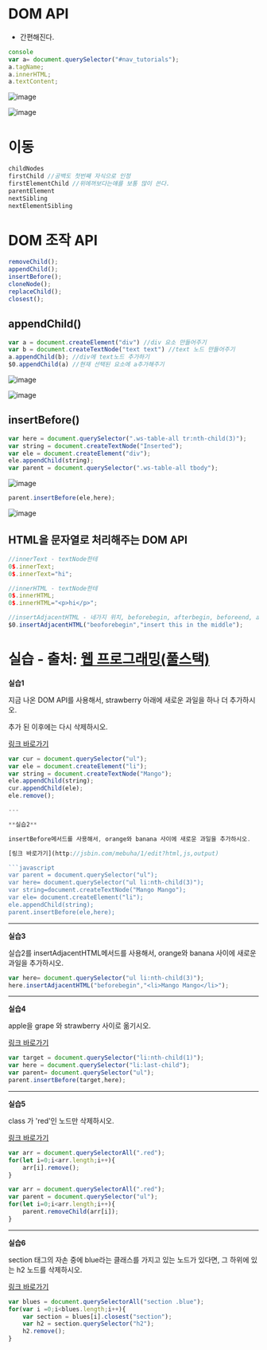 # DOM API

- 간편해진다.

```javascript
console
var a= document.querySelector("#nav_tutorials");
a.tagName;
a.innerHTML;
a.textContent;
```

![image](https://user-images.githubusercontent.com/37058233/133173467-f9391e19-4a43-43f8-ae9a-8094fc64b363.png)

![image](https://user-images.githubusercontent.com/37058233/133173516-9f552e35-a217-408e-a300-69296e069cf0.png)

# 이동

```javascript
childNodes
firstChild //공백도 첫번째 자식으로 인정
firstElementChild //위에꺼보다는얘를 보통 많이 쓴다. 
parentElement
nextSibling
nextElementSibling
```

# DOM 조작 API

```javascript
removeChild();
appendChild();
insertBefore();
cloneNode();
replaceChild();
closest();
```

## **appendChild()**

```javascript
var a = document.createElement("div") //div 요소 만들어주기
var b = document.createTextNode("text text") //text 노드 만들어주기
a.appendChild(b); //div에 text노드 추가하기
$0.appendChild(a) //현재 선택된 요소에 a추가해주기
```

![image](https://user-images.githubusercontent.com/37058233/133174368-b9bc0287-c977-47b2-ae2e-7bd7ce08e733.png)

![image](https://user-images.githubusercontent.com/37058233/133174415-f4604ad5-d833-44ab-917e-b62e1c19d698.png)

## insertBefore()

```javascript
var here = document.querySelector(".ws-table-all tr:nth-child(3)");
var string = document.createTextNode("Inserted");
var ele = document.createElement("div");
ele.appendChild(string);
var parent = document.querySelector(".ws-table-all tbody");
```

![image](https://user-images.githubusercontent.com/37058233/133177331-aa1f897e-9323-483b-9c46-7f25b2683cca.png)

```javascript
parent.insertBefore(ele,here);
```

![image](https://user-images.githubusercontent.com/37058233/133177749-427101cc-f286-48ac-add1-9fc8ff3905df.png)

## HTML을 문자열로 처리해주는 DOM API

```javascript
//innerText - textNode한테
0$.innerText;
0$.innerText="hi";

//innerHTML - textNode한테
0$.innerHTML;
0$.innerHTML="<p>hi</p>";

//insertAdjacentHTML - 네가지 위치, beforebegin, afterbegin, beforeend, afterend
$0.insertAdjacentHTML("beoforebegin","insert this in the middle");
```

# 실습 - 출처: [웹 프로그래밍(풀스택)](https://www.boostcourse.org/web316/home)

**실습1**

지금 나온 DOM API를 사용해서, strawberry 아래에 새로운 과일을 하나 더 추가하시오.

추가 된 이후에는 다시 삭제하시오.

[링크 바로가기](http://jsbin.com/mebuha/1/edit?html,js,output)

```javascript
var cur = document.querySelector("ul");
var ele = document.createElement("li");
var string = document.createTextNode("Mango");
ele.appendChild(string);
cur.appendChild(ele);
ele.remove();

---

**실습2**

insertBefore메서드를 사용해서, orange와 banana 사이에 새로운 과일을 추가하시오.

[링크 바로가기](http://jsbin.com/mebuha/1/edit?html,js,output)

```javascript
var parent = document.querySelector("ul");
var here= document.querySelector("ul li:nth-child(3)");
var string=document.createTextNode("Mango Mango");
var ele= document.createElement("li");
ele.appendChild(string);
parent.insertBefore(ele,here);
```

---

**실습3**

실습2를 insertAdjacentHTML메서드를 사용해서, orange와 banana 사이에 새로운 과일을 추가하시오.

```javascript
var here= document.querySelector("ul li:nth-child(3)");
here.insertAdjacentHTML("beforebegin","<li>Mango Mango</li>");
```

---

**실습4**

apple을 grape 와 strawberry 사이로 옮기시오.

[링크 바로가기](http://jsbin.com/mebuha/1/edit?html,js,output)

```javascript
var target = document.querySelector("li:nth-child(1)");
var here = document.querySelector("li:last-child");
var parent= document.querySelector("ul");
parent.insertBefore(target,here);
```

---

**실습5**

class 가 'red'인 노드만 삭제하시오.

[링크 바로가기](http://jsbin.com/redetul/1/edit?html,css,js,output)

```javascript
var arr = document.querySelectorAll(".red");
for(let i=0;i<arr.length;i++){
    arr[i].remove();
}
```

```javascript
var arr = document.querySelectorAll(".red");
var parent = document.querySelector("ul");
for(let i=0;i<arr.length;i++){
    parent.removeChild(arr[i]);
}
```

---

**실습6**

section 태그의 자손 중에 blue라는 클래스를 가지고 있는 노드가 있다면, 그 하위에 있는 h2 노드를 삭제하시오.

[링크 바로가기](http://jsbin.com/ricopa/1/edit?html,css,js,output)

```javascript
var blues = document.querySelectorAll("section .blue");
for(var i =0;i<blues.length;i++){
    var section = blues[i].closest("section");
    var h2 = section.querySelector("h2");
    h2.remove();
}
```

